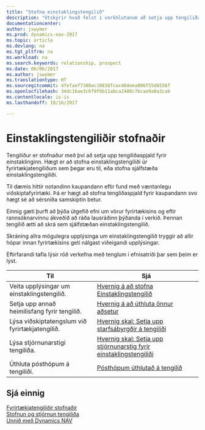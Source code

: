 ```yaml
---
title: "Stofna einstaklingstengilið"
description: "Útskýrir hvað felst í verkhlutanum að setja upp tengiliðaspjald fyrir einstakling, til dæmis viðfang eða birgja, og hjálpar til við að skilgreina sambandið og móta samskiptin."
documentationcenter: 
author: jswymer
ms.prod: dynamics-nav-2017
ms.topic: article
ms.devlang: na
ms.tgt_pltfrm: na
ms.workload: na
ms.search.keywords: relationship, prospect
ms.date: 06/06/2017
ms.author: jswymer
ms.translationtype: HT
ms.sourcegitcommit: 4fefaef7380ac10836fcac404eea006f55d8556f
ms.openlocfilehash: 34dc16ae3c6f9f6b11abca2480c7bcae9a0a3cab
ms.contentlocale: is-is
ms.lasthandoff: 10/16/2017

---
```

# <a name="creating-contact-persons"></a>Einstaklingstengiliðir stofnaðir
Tengiliður er stofnaður með því að setja upp tengiliðaspjald fyrir einstaklinginn. Hægt er að stofna einstaklingstengiliði úr fyrirtækjatengiliðum sem þegar eru til, eða stofna sjálfstæða einstaklingstengiliði.

Til dæmis hittir notandinn kaupandann eftir fund með væntanlegu viðskiptafyrirtæki. Þá er hægt að stofna tengliðaspjald fyrir kaupandann svo hægt sé að sérsníða samskiptin betur.

Einnig gæti þurft að þýða útgefið efni um vörur fyrirtækisins og eftir rannsóknarvinnu ákveðið að ráða lausráðinn þýðanda í verkið. Þennan tengilið ætti að skrá sem sjálfstæðan einstaklingstengilið.

Skráning allra mögulegra upplýsinga um einstaklingstengilið tryggir að allir hópar innan fyrirtækisins geti nálgast viðeigandi upplýsingar.

Eftirfarandi tafla lýsir röð verkefna með tenglum í efnisatriði þar sem þeim er lýst. 

| Til | Sjá |
| --- | --- |
| Veita upplýsingar um einstaklingstengilið. |[Hvernig á að stofna Einstaklingstengilið](marketing-how-create-contact-persons.md) |
| Setja upp annað heimilisfang fyrir tengilið. |[Hvernig á að úthluta önnur aðsetur](marketing-how-assign-alternate-address.md) |
| Lýsa viðskiptatengslum við fyrirtækjatengilið. |[Hvernig skal: Setja upp starfsábyrgðir á tengiliði](marketing-job-responsibilities.md) |
| Lýsa stjórnunarstigi tengiliða. |[Hvernig skal: Setja upp stjórnunarstig fyrir einstaklingstengiliði](marketing-organizational-levels.md) |
| Úthluta pósthópum á tengiliði. |[Pósthópum úthlutað á tengilið](marketing-mailing-groups.md) |

## <a name="see-also"></a>Sjá einnig
[Fyrirtækjatengiliðir stofnaðir](marketing-create-contact-companies.md)  
[Stofnun og stjórnun tengiliða]()  
[Unnið með Dynamics NAV](ui-work-product.md)

